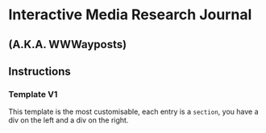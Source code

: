 # Interactive Media Research Journal
## (A.K.A. WWWayposts)

## Instructions
### Template V1
This template is the most customisable, each entry is a `section`, you have a div on the left and a div on the right.
